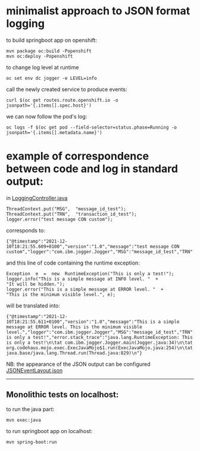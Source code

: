 #  minimalist approach to JSON format logging

to build springboot app on openshift:

    mvn package oc:build -Popenshift
    mvn oc:deploy -Popenshift

to change log level at runtime

    oc set env dc jogger -e LEVEL=info

call the newly created service to produce events:

    curl $(oc get routes.route.openshift.io -o jsonpath='{.items[].spec.host}')

we can now follow the pod's log:

    oc logs -f $(oc get pod --field-selector=status.phase=Running -o jsonpath='{.items[].metadata.name}')

# example of correspondence between code and log in standard output:
in [LoggingController.java](src/main/java/com/ibm/jogger/LoggingController.java)

    ThreadContext.put("MSG",  "message_id_test");   
    ThreadContext.put("TRN",  "transaction_id_test");    
    logger.error("test message CON custom");

corresponds to:

    {"@timestamp":"2021-12-10T18:21:55.609+0100","version":"1.0","message":"test message CON custom","logger":"com.ibm.jogger.Jogger","MSG":"message_id_test","TRN":"transaction_id_test","line_number":29,"class":"com.ibm.jogger.Jogger","@version":2,"source_host":"thinkpod","thread_name":"com.ibm.jogger.Jogger.main()","level":"ERROR","file":"Jogger.java","method":"main"}

and this line of code containing the runtime exception:

    Exception  e  =  new  RuntimeException("This is only a test!");      
    logger.info("This is a simple message at INFO level. "  +
    "It will be hidden.");        
    logger.error("This is a simple message at ERROR level. "  +
    "This is the minimum visible level.", e);

will be translated into:

    {"@timestamp":"2021-12-10T18:21:55.611+0100","version":"1.0","message":"This is a simple message at ERROR level. This is the minimum visible level.","logger":"com.ibm.jogger.Jogger","MSG":"message_id_test","TRN":"transaction_id_test","line_number":37,"class":"com.ibm.jogger.Jogger","@version":2,"source_host":"thinkpod","thread_name":"com.ibm.jogger.Jogger.main()","level":"ERROR","file":"Jogger.java","method":"main","error.type":"java.lang.RuntimeException","error.message":"This is only a test!","error.stack_trace":"java.lang.RuntimeException: This is only a test!\n\tat com.ibm.jogger.Jogger.main(Jogger.java:34)\n\tat org.codehaus.mojo.exec.ExecJavaMojo$1.run(ExecJavaMojo.java:254)\n\tat java.base/java.lang.Thread.run(Thread.java:829)\n"}

NB: the appearance of the JSON output can be configured [JSONEventLayout.json](src/main/resources/JSONEventLayout.json)


---

## Monolithic tests on localhost:

to run the java part:

    mvn exec:java

to run springboot app on localhost:
  
    mvn spring-boot:run

